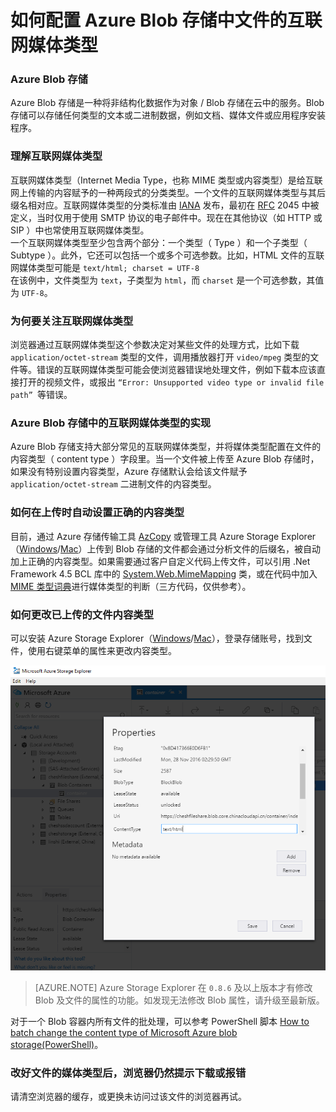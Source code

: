 <properties
                pageTitle="如何配置 Azure Blob 存储中文件的互联网媒体类型"
                description="配置 Azure Blob 存储中文件的互联网媒体类型以避免被点击时反复下载"
                services="storage"
                documentationCenter=""
                authors=""
                manager=""
                editor=""
                tags="存储,Blob,互联网媒体类型,MIME,AzCopy, Azure Storage Explorer"/>

<tags
                ms.service="storage-aog"
                ms.date="12/15/2016"
                wacn.date="12/15/2016"/>

# 如何配置 Azure Blob 存储中文件的互联网媒体类型

### Azure Blob 存储 ###

Azure Blob 存储是一种将非结构化数据作为对象 / Blob 存储在云中的服务。Blob 存储可以存储任何类型的文本或二进制数据，例如文档、媒体文件或应用程序安装程序。

### 理解互联网媒体类型 ###

互联网媒体类型（Internet Media Type，也称 MIME 类型或内容类型）是给互联网上传输的内容赋予的一种两段式的分类类型。一个文件的互联网媒体类型与其后缀名相对应。互联网媒体类型的分类标准由 [IANA](https://www.iana.org/) 发布，最初在 [RFC](http://www.ietf.org/rfc.html) 2045 中被定义，当时仅用于使用 SMTP 协议的电子邮件中。现在在其他协议（如 HTTP 或 SIP ）中也常使用互联网媒体类型。  
一个互联网媒体类型至少包含两个部分：一个类型（ Type ）和一个子类型（ Subtype ）。此外，它还可以包括一个或多个可选参数。比如，HTML 文件的互联网媒体类型可能是 `text/html; charset = UTF-8`  
在该例中，文件类型为 `text`，子类型为 `html`，而 `charset` 是一个可选参数，其值为 `UTF-8`。

### 为何要关注互联网媒体类型 ###

浏览器通过互联网媒体类型这个参数决定对某些文件的处理方式，比如下载 `application/octet-stream` 类型的文件，调用播放器打开 `video/mpeg` 类型的文件等。错误的互联网媒体类型可能会使浏览器错误地处理文件，例如下载本应该直接打开的视频文件，或报出 `“Error: Unsupported video type or invalid file path” `等错误。

### Azure Blob 存储中的互联网媒体类型的实现 ###

Azure Blob 存储支持大部分常见的互联网媒体类型，并将媒体类型配置在文件的内容类型（ content type ）字段里。当一个文件被上传至 Azure Blob 存储时，如果没有特别设置内容类型，Azure 存储默认会给该文件赋予 `application/octet-stream` 二进制文件的内容类型。

### 如何在上传时自动设置正确的内容类型 ###

目前，通过 Azure 存储传输工具 [AzCopy](/documentation/articles/storage-use-azcopy/) 或管理工具 Azure Storage Explorer（[Windows](http://go.microsoft.com/fwlink/?linkid=698844&clcid=0x804)/[Mac](http://go.microsoft.com/fwlink/?linkid=698845&clcid=0x804)）上传到 Blob 存储的文件都会通过分析文件的后缀名，被自动加上正确的内容类型。如果需要通过客户自定义代码上传文件，可以引用 .Net Framework 4.5 BCL 库中的 [System.Web.MimeMapping](https://msdn.microsoft.com/zh-cn/library/system.web.mimemapping.getmimemapping.aspx) 类，或在代码中加入[ MIME 类型词典](https://github.com/samuelneff/MimeTypeMap)进行媒体类型的判断（三方代码，仅供参考）。

### 如何更改已上传的文件内容类型 ###

可以安装 Azure Storage Explorer（[Windows](http://go.microsoft.com/fwlink/?linkid=698844&clcid=0x804)/[Mac](http://go.microsoft.com/fwlink/?linkid=698845&clcid=0x804)），登录存储账号，找到文件，使用右键菜单的属性来更改内容类型。

![properties](./media/aog-storage-blob-howto-store-mime-type/properties.png)

>[AZURE.NOTE] Azure Storage Explorer 在 `0.8.6` 及以上版本才有修改 Blob 及文件的属性的功能。如发现无法修改 Blob 属性，请升级至最新版。

对于一个 Blob 容器内所有文件的批处理，可以参考 PowerShell 脚本 [How to batch change the content type of Microsoft Azure blob storage(PowerShell)](https://gallery.technet.microsoft.com/How-to-batch-change-the-47e310b4)。

### 改好文件的媒体类型后，浏览器仍然提示下载或报错 ###

请清空浏览器的缓存，或更换未访问过该文件的浏览器再试。

